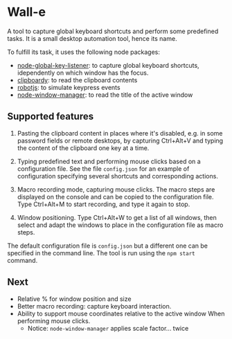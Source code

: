 # Wall-e

A tool to capture global keyboard shortcuts and perform some predefined tasks.
It is a small desktop automation tool, hence its name.

To fulfill its task, it uses the following node packages:
- [node-global-key-listener](https://github.com/LaunchMenu/node-global-key-listener):
    to capture global keyboard shortcuts, idependently on which window has the
    focus.
- [clipboardy](https://github.com/sindresorhus/clipboardy): to read the
  clipboard contents
- [robotjs](https://github.com/octalmage/robotjs): to simulate keypress events
- [node-window-manager](https://github.com/sentialx/node-window-manager): to
  read the title of the active window


## Supported features

1. Pasting the clipboard content in places where it's disabled, e.g. in some
   password fields or remote desktops, by capturing Ctrl+Alt+V and typing the
   content of the clipboard one key at a time.

2. Typing predefined text and performing mouse clicks based on a configuration
   file. See the file `config.json` for an example of configuration specifying
   several shortcuts and corresponding actions.

3. Macro recording mode, capturing mouse clicks. The macro steps are displayed
   on the console and can be copied to the configuration file. Type Ctrl+Alt+M
   to start recording, and type it again to stop.

4. Window positioning. Type Ctrl+Alt+W to get a list of all windows, then select
   and adapt the windows to place in the configuration file as macro steps.

The default configuration file is `config.json` but a different one can be
specified in the command line. The tool is run using the `npm start` command.


## Next
- Relative % for window position and size
- Better macro recording: capture keyboard interaction.
- Ability to support mouse coordinates relative to the active window When
  performing mouse clicks.
    - Notice: `node-window-manager` applies scale factor... twice
